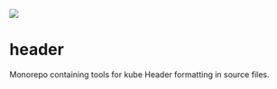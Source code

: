 ![](https://github.com/kube/header/workflows/Build/badge.svg)

# header

Monorepo containing tools for kube Header formatting in source files.
